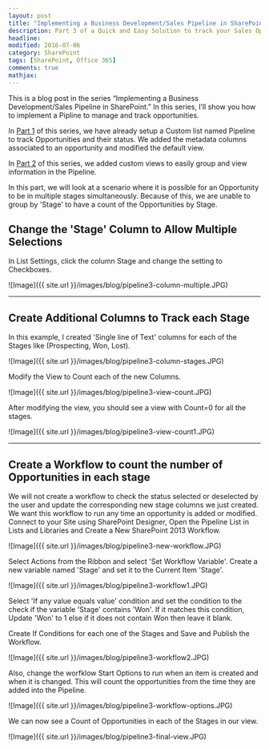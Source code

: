 ```yaml
---
layout: post
title: "Implementing a Business Development/Sales Pipeline in SharePoint (Part 3)"
description: Part 3 of a Quick and Easy Solution to track your Sales Opportunities in SharePoint.
headline: 
modified: 2016-07-06
category: SharePoint
tags: [SharePoint, Office 365]
comments: true
mathjax: 
---
```


This is a blog post in the series “Implementing a Business Development/Sales Pipeline in SharePoint.”  In this series, I’ll show you how to implement a Pipline to manage and track opportunities.

In <a href="{{ site.github.url }}/sharepoint/sharepoint-sales-pipeline">Part 1</a> of this series, we have already setup a Custom list named Pipeline to track Opportunities and their status. We added the metadata columns associated to an opportunity and modified the default view. 

In <a href="{{ site.github.url }}/sharepoint/sharepoint-sales-pipeline-2">Part 2</a> of this series, we added custom views to easily group and view information in the Pipeline.


In this part, we will look at a scenario where it is possible for an Opportunity to be in multiple stages simultaneously. Because of this, we are unable to group by 'Stage' to have a count of the Opportunities by Stage.

## Change the 'Stage' Column to Allow Multiple Selections

In List Settings, click the column Stage and change the setting to Checkboxes.

![Image]({{ site.url }}/images/blog/pipeline3-column-multiple.JPG)

---

## Create Additional Columns to Track each Stage

In this example, I created 'Single line of Text' columns for each of the Stages like (Prospecting, Won, Lost).

![Image]({{ site.url }}/images/blog/pipeline3-column-stages.JPG)

Modify the View to Count each of the new Columns.

![Image]({{ site.url }}/images/blog/pipeline3-view-count.JPG)

After modifying the view, you should see a view with Count=0 for all the stages.

![Image]({{ site.url }}/images/blog/pipeline3-view-count1.JPG)

---

## Create a Workflow to count the number of Opportunities in each stage

We will not create a workflow to check the status selected or deselected by the user and update the corresponding new stage columns we just created. We want this workflow to run any time an opportunity is added or modified.
Connect to your Site using SharePoint Designer, Open the Pipeline List in Lists and Libraries and Create a New SharePoint 2013 Workflow.

![Image]({{ site.url }}/images/blog/pipeline3-new-workflow.JPG)

Select Actions from the Ribbon and select 'Set Workflow Variable'. Create a new variable named 'Stage' and set it to the Current Item 'Stage'.

![Image]({{ site.url }}/images/blog/pipeline3-workflow1.JPG)

Select 'If any value equals value' condition and set the condition to the check if the variable 'Stage' contains 'Won'. If it matches this condition, Update 'Won' to 1 else if it does not contain Won then leave it blank.

Create If Conditions for each one of the Stages and Save and Publish the Workflow.

![Image]({{ site.url }}/images/blog/pipeline3-workflow2.JPG)

Also, change the worfklow Start Options to run when an item is created and when it is changed. This will count the opportunities from the time they are added into the Pipeline.

![Image]({{ site.url }}/images/blog/pipeline3-workflow-options.JPG)


We can now see a Count of Opportunities in each of the Stages in our view.

![Image]({{ site.url }}/images/blog/pipeline3-final-view.JPG)


